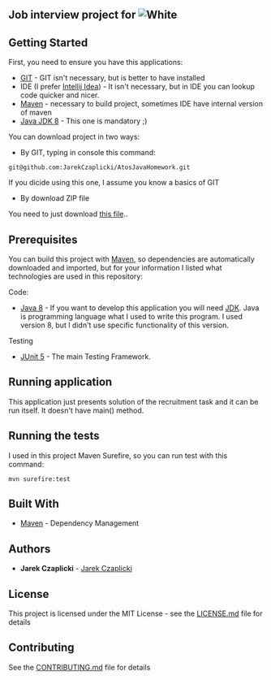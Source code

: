 ## Job interview project for ![White](https://atos.net/wp-content/themes/atos/images/atos-logo-menu-bar.png) ##

## Getting Started

First, you need to ensure you have this applications:

- [GIT](https://git-scm.com/) - GIT isn't necessary, but is better to have installed
- IDE (I prefer [Intellij Idea](https://www.jetbrains.com/idea/)) - It isn't necessary, but in IDE you can lookup code quicker and nicer.
- [Maven](https://maven.apache.org/) - necessary to build project, sometimes IDE have internal version of maven
- [Java JDK 8](http://www.oracle.com/technetwork/java/javase/downloads/jdk8-downloads-2133151.html) - This one is mandatory ;)

You can download project in two ways:
 - By GIT, typing in console this command:
 ```
 git@github.com:JarekCzaplicki/AtosJavaHomework.git
 ```
 If you dicide using this one, I assume you know a basics of GIT
 - By download ZIP file

 You need to just download [this file](https://github.com/JarekCzaplicki/AtosJavaHomework/archive/master.zip)..

## Prerequisites

You can build this project with [Maven](https://maven.apache.org/), so dependencies are automatically downloaded and imported, but for your information I listed what technologies are used in this repository:

Code:
- [Java 8](https://www.java.com/pl/download/) - If you want to develop this application you will need [JDK](http://www.oracle.com/technetwork/java/javase/downloads/jdk8-downloads-2133151.html). Java is programming language what I used to write this program. I used version 8, but I didn't use specific functionality of this version.

Testing
- [JUnit 5](https://junit.org/junit5) - The main Testing Framework.

## Running application

This application just presents solution of the recruitment task and it can be run itself. It doesn't have main() method.

## Running the tests

I used in this project Maven Surefire, so you can run test with this command:
```
mvn surefire:test
```
## Built With

* [Maven](https://maven.apache.org/) - Dependency Management

## Authors

* **Jarek Czaplicki** - [Jarek Czaplicki](https://github.com/JarekCzaplicki)

## License

This project is licensed under the MIT License - see the [LICENSE.md](https://gist.github.com/JarekCzaplicki/e9c70dfc60bbd399ee8be16729cbe569) file for details

## Contributing

See the [CONTRIBUTING.md](https://gist.github.com/JarekCzaplicki/acd848debd198203541fe8ae570576e7) file for details




